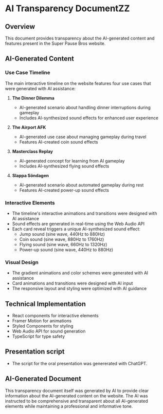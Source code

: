 # AI Transparency DocumentZZ

## Overview
This document provides transparency about the AI-generated content and features present in the Super Pause Bros website.

## AI-Generated Content

### Use Case Timeline
The main interactive timeline on the website features four use cases that were generated with AI assistance:

1. **The Dinner Dilemma**
   - AI-generated scenario about handling dinner interruptions during gameplay
   - Includes AI-synthesized sound effects for enhanced user experience

2. **The Airport AFK**
   - AI-generated use case about managing gameplay during travel
   - Features AI-created coin sound effects

3. **Masterclass Replay**
   - AI-generated concept for learning from AI gameplay
   - Includes AI-synthesized flying sound effects

4. **Slappa Söndagen**
   - AI-generated scenario about automated gameplay during rest
   - Features AI-created power-up sound effects

### Interactive Elements
- The timeline's interactive animations and transitions were designed with AI assistance
- Sound effects are generated in real-time using the Web Audio API
- Each card reveal triggers a unique AI-synthesized sound effect:
  - Jump sound (sine wave, 440Hz to 880Hz)
  - Coin sound (sine wave, 880Hz to 1760Hz)
  - Flying sound (sine wave, 660Hz to 1320Hz)
  - Power-up sound (sine wave, 440Hz to 880Hz)

### Visual Design
- The gradient animations and color schemes were generated with AI assistance
- Card animations and transitions were designed with AI input
- The responsive layout and styling were optimized with AI guidance

## Technical Implementation
- React components for interactive elements
- Framer Motion for animations
- Styled Components for styling
- Web Audio API for sound generation
- TypeScript for type safety

## Presentation script
- The script for the oral presentation was genererated with ChatGPT.

## AI-Generated Document
This transparency document itself was generated by AI to provide clear information about the AI-generated content on the website. The AI was instructed to be comprehensive and transparent about all AI-generated elements while maintaining a professional and informative tone. 
